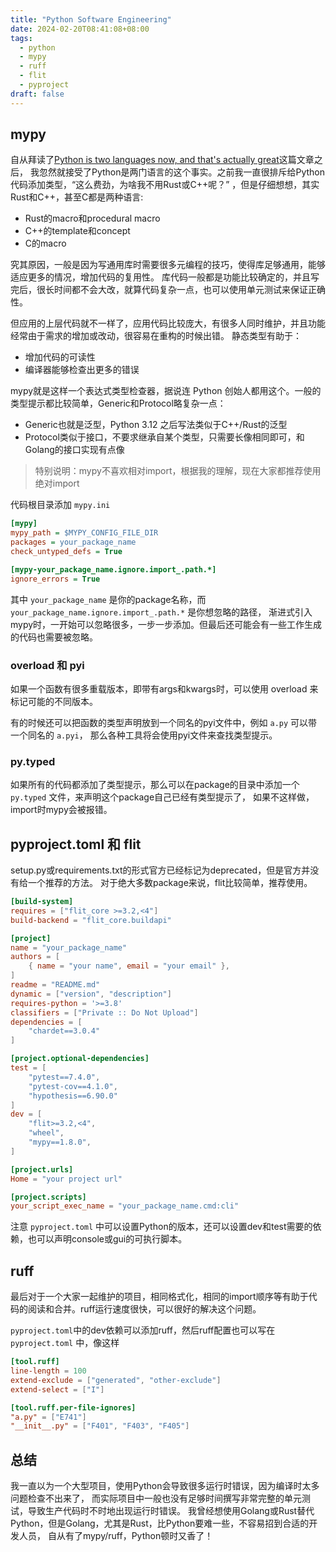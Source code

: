 ```yaml
---
title: "Python Software Engineering"
date: 2024-02-20T08:41:08+08:00
tags:
  - python
  - mypy
  - ruff
  - flit
  - pyproject
draft: false
---
```


## mypy

自从拜读了[Python is two languages now, and that's actually great](https://threeofwands.com/python-is-two-languages-now-and-thats-actually-great/)这篇文章之后，
我忽然就接受了Python是两门语言的这个事实。之前我一直很排斥给Python代码添加类型，“这么费劲，为啥我不用Rust或C++呢？” ，但是仔细想想，其实Rust和C++，甚至C都是两种语言:
  - Rust的macro和procedural macro
  - C++的template和concept
  - C的macro

究其原因，一般是因为写通用库时需要很多元编程的技巧，使得库足够通用，能够适应更多的情况，增加代码的复用性。
库代码一般都是功能比较确定的，并且写完后，很长时间都不会大改，就算代码复杂一点，也可以使用单元测试来保证正确性。

但应用的上层代码就不一样了，应用代码比较庞大，有很多人同时维护，并且功能经常由于需求的增加或改动，很容易在重构的时候出错。
静态类型有助于：
  - 增加代码的可读性
  - 编译器能够检查出更多的错误

mypy就是这样一个表达式类型检查器，据说连 Python 创始人都用这个。一般的类型提示都比较简单，Generic和Protocol略复杂一点：
  - Generic也就是泛型，Python 3.12 之后写法类似于C++/Rust的泛型
  - Protocol类似于接口，不要求继承自某个类型，只需要长像相同即可，和Golang的接口实现有点像

> 特别说明：mypy不喜欢相对import，根据我的理解，现在大家都推荐使用绝对import

代码根目录添加 `mypy.ini`

```ini
[mypy]
mypy_path = $MYPY_CONFIG_FILE_DIR
packages = your_package_name
check_untyped_defs = True

[mypy-your_package_name.ignore.import_.path.*]
ignore_errors = True
```

其中 `your_package_name` 是你的package名称，而 `your_package_name.ignore.import_.path.*` 是你想忽略的路径，
渐进式引入mypy时，一开始可以忽略很多，一步一步添加。但最后还可能会有一些工作生成的代码也需要被忽略。

### overload 和 pyi

如果一个函数有很多重载版本，即带有args和kwargs时，可以使用 overload 来标记可能的不同版本。

有的时候还可以把函数的类型声明放到一个同名的pyi文件中，例如 `a.py` 可以带一个同名的 `a.pyi`，
那么各种工具将会使用pyi文件来查找类型提示。

### py.typed

如果所有的代码都添加了类型提示，那么可以在package的目录中添加一个 `py.typed` 文件，来声明这个package自己已经有类型提示了，
如果不这样做，import时mypy会被报错。

## pyproject.toml 和 flit

setup.py或requirements.txt的形式官方已经标记为deprecated，但是官方并没有给一个推荐的方法。
对于绝大多数package来说，flit比较简单，推荐使用。

```toml
[build-system]
requires = ["flit_core >=3.2,<4"]
build-backend = "flit_core.buildapi"

[project]
name = "your_package_name"
authors = [
    { name = "your name", email = "your email" },
]
readme = "README.md"
dynamic = ["version", "description"]
requires-python = '>=3.8'
classifiers = ["Private :: Do Not Upload"]
dependencies = [
    "chardet==3.0.4"
]

[project.optional-dependencies]
test = [
    "pytest==7.4.0",
    "pytest-cov==4.1.0",
    "hypothesis==6.90.0"
]
dev = [
    "flit>=3.2,<4",
    "wheel",
    "mypy==1.8.0",
]

[project.urls]
Home = "your project url"

[project.scripts]
your_script_exec_name = "your_package_name.cmd:cli"
```

注意 `pyproject.toml` 中可以设置Python的版本，还可以设置dev和test需要的依赖，也可以声明console或gui的可执行脚本。

## ruff

最后对于一个大家一起维护的项目，相同格式化，相同的import顺序等有助于代码的阅读和合并。ruff运行速度很快，可以很好的解决这个问题。

`pyproject.toml`中的dev依赖可以添加ruff，然后ruff配置也可以写在 `pyproject.toml` 中，像这样

```toml
[tool.ruff]
line-length = 100
extend-exclude = ["generated", "other-exclude"]
extend-select = ["I"]

[tool.ruff.per-file-ignores]
"a.py" = ["E741"]
"__init__.py" = ["F401", "F403", "F405"]
```

## 总结

我一直以为一个大型项目，使用Python会导致很多运行时错误，因为编译时太多问题检查不出来了，
而实际项目中一般也没有足够时间撰写非常完整的单元测试，导致生产代码时不时地出现运行时错误。
我曾经想使用Golang或Rust替代Python，但是Golang，尤其是Rust，比Python要难一些，不容易招到合适的开发人员，
自从有了mypy/ruff，Python顿时又香了！